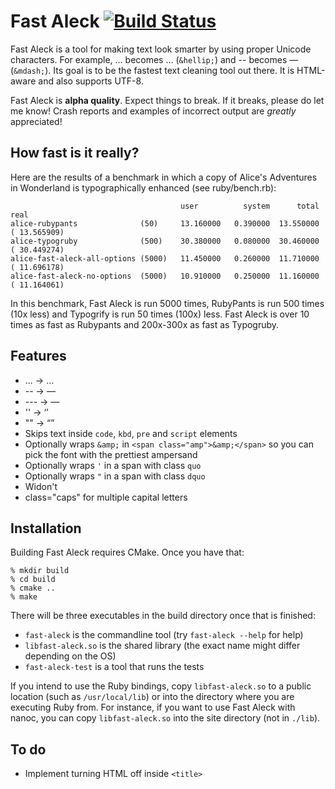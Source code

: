 # Fast Aleck [![Build Status](https://secure.travis-ci.org/ddfreyne/fast-aleck.png)](http://travis-ci.org/ddfreyne/fast-aleck)

Fast Aleck is a tool for making text look smarter by using proper Unicode characters. For example, ... becomes … (`&hellip;`) and -- becomes — (`&mdash;`). Its goal is to be the fastest text cleaning tool out there. It is HTML-aware and also supports UTF-8.

Fast Aleck is **alpha quality**. Expect things to break. If it breaks, please do let me know! Crash reports and examples of incorrect output are *greatly* appreciated!

How fast is it really?
----------------------

Here are the results of a benchmark in which a copy of Alice's Adventures in Wonderland is typographically enhanced (see ruby/bench.rb):

                                          user          system      total        real
    alice-rubypants              (50)     13.160000   0.390000  13.550000 ( 13.565909)
    alice-typogruby              (500)    30.380000   0.080000  30.460000 ( 30.449274)
    alice-fast-aleck-all-options (5000)   11.450000   0.260000  11.710000 ( 11.696178)
    alice-fast-aleck-no-options  (5000)   10.910000   0.250000  11.160000 ( 11.164061)

In this benchmark, Fast Aleck is run 5000 times, RubyPants is run 500 times (10x less) and Typogrify is run 50 times (100x) less. Fast Aleck is over 10 times as fast as Rubypants and 200x-300x as fast as Typogruby.

Features
--------

* ... → …
* -- → —
* --- → —
* '' → ‘’
* "" → “”
* Skips text inside `code`, `kbd`, `pre` and `script` elements
* Optionally wraps `&amp;` in `<span class="amp">&amp;</span>` so you can pick the font with the prettiest ampersand
* Optionally wraps `'` in a span with class `quo`
* Optionally wraps `"` in a span with class `dquo`
* Widon't
* class="caps" for multiple capital letters

Installation
------------

Building Fast Aleck requires CMake. Once you have that:

	% mkdir build
	% cd build
	% cmake ..
	% make

There will be three executables in the build directory once that is finished:

* `fast-aleck` is the commandline tool (try `fast-aleck --help` for help)
* `libfast-aleck.so` is the shared library (the exact name might differ depending on the OS)
* `fast-aleck-test` is a tool that runs the tests

If you intend to use the Ruby bindings, copy `libfast-aleck.so` to a public location (such as `/usr/local/lib`) or into the directory where you are executing Ruby from. For instance, if you want to use Fast Aleck with nanoc, you can copy `libfast-aleck.so` into the site directory (not in `./lib`).

To do
-----

* Implement turning HTML off inside `<title>`
